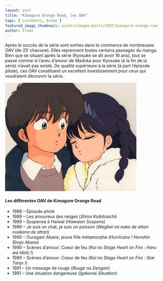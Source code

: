 ```yaml
---
layout: post
title: "Kimagure Orange Road, les OAV"
tags: [ LostEden1, Anime ]
featured_image_thumbnail: assets/images/posts/1997/kimagure-orange-road-oav.jpg
author: Erwan
---
```


Après le succès de la série sont sorties dans le commerce de nombreuses OAV (de 25′ chacune). Elles reprennent toutes certains passages du manga. Bien que se situant après la série (Kyosuke se dit avoir 16 ans), tout se passe comme si l’aveu d’amour de Madoka pour Kyosuke (à la fin de la série) n’avait pas existé. De qualité supérieure à la série (à part l’épisode pilote), ces OAV constituent un excellent investissement pour ceux qui voudraient découvrir la série.

![Kimagure Orange Road, les OAV](assets/images/posts/1997/kimagure-orange-road-oav.jpg)

#### Les différentes OAV de Kimagure Orange Road

- 1988 – Épisode pilote
- 1989 – Les amoureux des neiges (*Shiroi Koibitoachi*)
- 1989 – Suspense à Haiwaï (*Hawaian Suspens*)
- 1989 – Je suis un chat, je suis un poisson (*Waghai na nako de attari osakana de attari*)
- 1990 – Ouragan! Akane, jeune fille métamorphe (*Hurricane ! Henshin Shojo Akane*)
- 1990 – Scènes d’amour: Coeur de feu (*Koi no Stage Heart on Fire : Haru wa Idols !*)
- 1990 – Scènes d’amour: Coeur de feu (*Koi no Stage Heart on Fire : Star Tanjo !*)
- 1991 – Un message de rouge (*Rouge no Dengon*)
- 1991 – Une situation dangereuse (*Igakenai Situation*)
